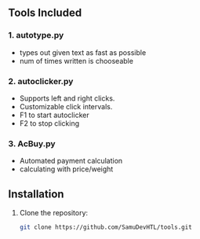 ## Tools Included

### 1. **autotype.py**
- types out given text as fast as possible
- num of times written is chooseable

### 2. **autoclicker.py**
- Supports left and right clicks.
- Customizable click intervals.
- F1 to start autoclicker
- F2 to stop clicking

### 3. **AcBuy.py**
- Automated payment calculation
- calculating with price/weight

## Installation

1. Clone the repository:
   ```bash
   git clone https://github.com/SamuDevHTL/tools.git
